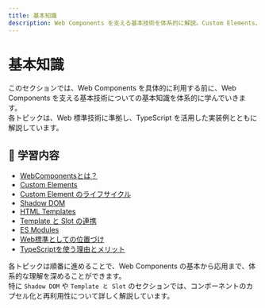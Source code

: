 ```yaml
---
title: 基本知識
description: Web Components を支える基本技術を体系的に解説。Custom Elements、Shadow DOM、HTML Templates、Slot の連携、ES Modules による依存管理、TypeScript を活用した型安全な実装まで、Web 標準技術に準拠した開発手法を学びます。
---
```


# 基本知識

このセクションでは、Web Components を具体的に利用する前に、Web Components を支える基本技術についての基本知識を体系的に学んでいきます。  
各トピックは、Web 標準技術に準拠し、TypeScript を活用した実装例とともに解説しています。

## 🔹 学習内容

- [WebComponentsとは？](./webcomponents-overview)
- [Custom Elements](./custom-elements)
- [Custom Element のライフサイクル](./custom-element-lifecycle)
- [Shadow DOM](./shadow-dom)
- [HTML Templates](./html-templates)
- [Template と Slot の連携](./template-slot-integration)
- [ES Modules](./es-modules)
- [Web標準としての位置づけ](./standards-position)
- [TypeScriptを使う理由とメリット](./why-typescript)

各トピックは順番に進めることで、Web Components の基本から応用まで、体系的な理解を深めることができます。  
特に `Shadow DOM` や `Template と Slot` のセクションでは、コンポーネントのカプセル化と再利用性について詳しく解説しています。

